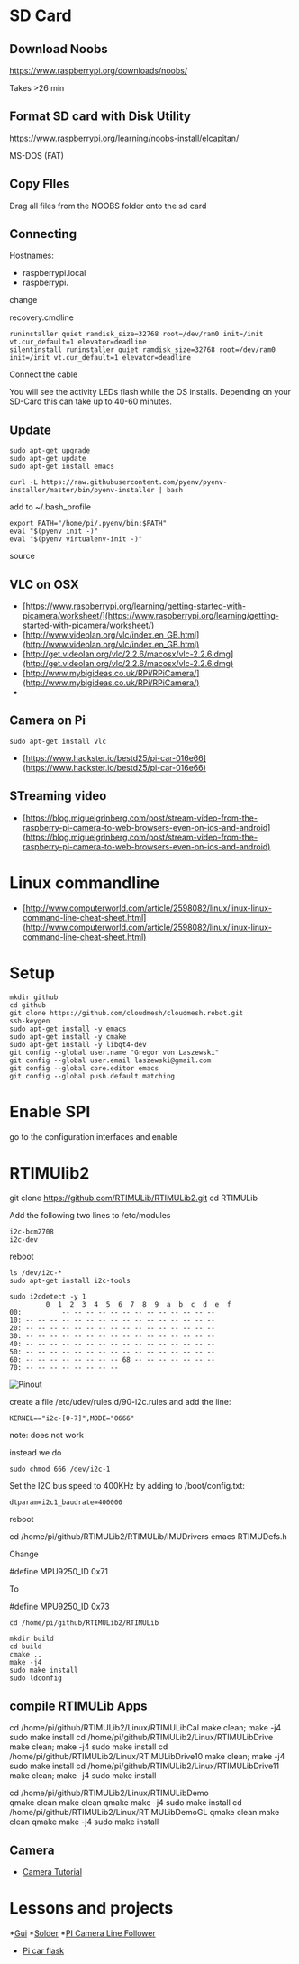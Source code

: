# SD Card

## Download Noobs

https://www.raspberrypi.org/downloads/noobs/

Takes >26 min

## Format SD card with Disk Utility

https://www.raspberrypi.org/learning/noobs-install/elcapitan/

MS-DOS (FAT) 

## Copy FIles

Drag all files from the NOOBS folder onto the sd card


## Connecting

Hostnames:

* raspberrypi.local 
* raspberrypi.

change

recovery.cmdline



	runinstaller quiet ramdisk_size=32768 root=/dev/ram0 init=/init vt.cur_default=1 elevator=deadline
	silentinstall runinstaller quiet ramdisk_size=32768 root=/dev/ram0 init=/init vt.cur_default=1 elevator=deadline
	

Connect the cable
	
You will see the activity LEDs flash while the OS installs.  Depending on your SD-Card this can take up to 40-60 minutes.

## Update

	sudo apt-get upgrade
	sudo apt-get update
	sudo apt-get install emacs

	curl -L https://raw.githubusercontent.com/pyenv/pyenv-installer/master/bin/pyenv-installer | bash
	
add to ~/.bash_profile	
	
	export PATH="/home/pi/.pyenv/bin:$PATH"
	eval "$(pyenv init -)"
	eval "$(pyenv virtualenv-init -)"

source 


## VLC on OSX

* [https://www.raspberrypi.org/learning/getting-started-with-picamera/worksheet/](https://www.raspberrypi.org/learning/getting-started-with-picamera/worksheet/)
* [http://www.videolan.org/vlc/index.en_GB.html](http://www.videolan.org/vlc/index.en_GB.html)
* [http://get.videolan.org/vlc/2.2.6/macosx/vlc-2.2.6.dmg](http://get.videolan.org/vlc/2.2.6/macosx/vlc-2.2.6.dmg)
* [http://www.mybigideas.co.uk/RPi/RPiCamera/](http://www.mybigideas.co.uk/RPi/RPiCamera/)
* 
## Camera on Pi

	sudo apt-get install vlc

* [https://www.hackster.io/bestd25/pi-car-016e66](https://www.hackster.io/bestd25/pi-car-016e66)

## STreaming video

* [https://blog.miguelgrinberg.com/post/stream-video-from-the-raspberry-pi-camera-to-web-browsers-even-on-ios-and-android](https://blog.miguelgrinberg.com/post/stream-video-from-the-raspberry-pi-camera-to-web-browsers-even-on-ios-and-android)

# Linux commandline

* [http://www.computerworld.com/article/2598082/linux/linux-linux-command-line-cheat-sheet.html](http://www.computerworld.com/article/2598082/linux/linux-linux-command-line-cheat-sheet.html)



# Setup

	mkdir github
  	cd github
  	git clone https://github.com/cloudmesh/cloudmesh.robot.git
  	ssh-keygen
  	sudo apt-get install -y emacs
	sudo apt-get install -y cmake
	sudo apt-get install -y libqt4-dev
  	git config --global user.name "Gregor von Laszewski"
  	git config --global user.email laszewski@gmail.com
  	git config --global core.editor emacs
	git config --global push.default matching

# Enable SPI

go to the configuration interfaces and enable
   
# RTIMUlib2

  git clone https://github.com/RTIMULib/RTIMULib2.git
  cd RTIMULib

Add the following two lines to /etc/modules

	i2c-bcm2708
	i2c-dev

reboot

	ls /dev/i2c-*
	sudo apt-get install i2c-tools

	sudo i2cdetect -y 1
     	     0  1  2  3  4  5  6  7  8  9  a  b  c  d  e  f
	00:          -- -- -- -- -- -- -- -- -- -- -- -- -- 
	10: -- -- -- -- -- -- -- -- -- -- -- -- -- -- -- -- 
	20: -- -- -- -- -- -- -- -- -- -- -- -- -- -- -- -- 
	30: -- -- -- -- -- -- -- -- -- -- -- -- -- -- -- -- 
	40: -- -- -- -- -- -- -- -- -- -- -- -- -- -- -- -- 
	50: -- -- -- -- -- -- -- -- -- -- -- -- -- -- -- -- 
	60: -- -- -- -- -- -- -- -- 68 -- -- -- -- -- -- -- 
	70: -- -- -- -- -- -- -- --

![Pinout](images/rasp3.png)

create a file /etc/udev/rules.d/90-i2c.rules and add the line:

    KERNEL=="i2c-[0-7]",MODE="0666"

note: does not work

instead we do

    sudo chmod 666 /dev/i2c-1 


Set the I2C bus speed to 400KHz by adding to /boot/config.txt:

    dtparam=i2c1_baudrate=400000

reboot


   cd /home/pi/github/RTIMULib2/RTIMULib/IMUDrivers
   emacs RTIMUDefs.h

Change

#define MPU9250_ID 0x71

To

#define MPU9250_ID 0x73



	cd /home/pi/github/RTIMULib2/RTIMULib

	mkdir build
	cd build
	cmake ..
	make -j4
	sudo make install
	sudo ldconfig

## compile RTIMULib Apps

   cd /home/pi/github/RTIMULib2/Linux/RTIMULibCal
   make clean; make -j4
   sudo make install
   cd /home/pi/github/RTIMULib2/Linux/RTIMULibDrive
   make clean; make -j4
   sudo make install
   cd /home/pi/github/RTIMULib2/Linux/RTIMULibDrive10
   make clean; make -j4
   sudo make install
   cd /home/pi/github/RTIMULib2/Linux/RTIMULibDrive11
   make clean; make -j4
   sudo make install


   cd /home/pi/github/RTIMULib2/Linux/RTIMULibDemo    
   qmake clean
   make clean
   qmake
   make -j4
   sudo make install
   cd /home/pi/github/RTIMULib2/Linux/RTIMULibDemoGL
   qmake clean
   make clean
   qmake
   make -j4
   sudo make install



## Camera

* [Camera Tutorial](https://www.raspberrypi.org/learning/getting-started-with-picamera/worksheet/)


# Lessons and projects

*[Gui](https://www.raspberrypi.org/learning/getting-started-with-guis/worksheet/)
*[Solder](https://www.raspberrypi.org/learning/getting-started-with-guis/)
*[PI Camera Line Follower](https://www.raspberrypi.org/blog/an-image-processing-robot-for-robocup-junior/)
* [Pi car flask](https://circuitdigest.com/microcontroller-projects/web-controlled-raspberry-pi-surveillance-robot)
